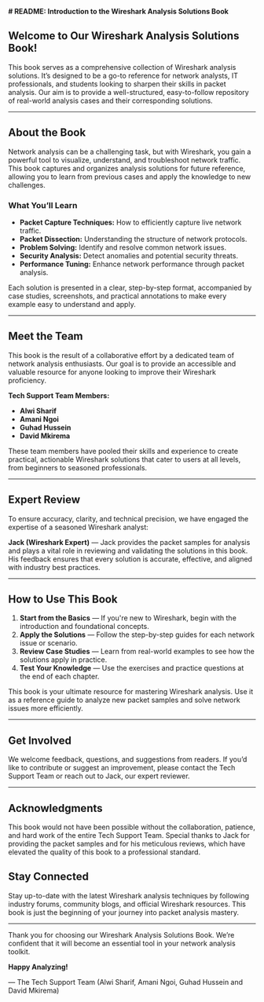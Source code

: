 **# README: Introduction to the Wireshark Analysis Solutions Book**

## **Welcome to Our Wireshark Analysis Solutions Book!**

This book serves as a comprehensive collection of Wireshark analysis solutions. It’s designed to be a go-to reference for network analysts, IT professionals, and students looking to sharpen their skills in packet analysis. Our aim is to provide a well-structured, easy-to-follow repository of real-world analysis cases and their corresponding solutions.

---

## **About the Book**

Network analysis can be a challenging task, but with Wireshark, you gain a powerful tool to visualize, understand, and troubleshoot network traffic. This book captures and organizes analysis solutions for future reference, allowing you to learn from previous cases and apply the knowledge to new challenges.

### **What You’ll Learn**

- **Packet Capture Techniques:** How to efficiently capture live network traffic.
- **Packet Dissection:** Understanding the structure of network protocols.
- **Problem Solving:** Identify and resolve common network issues.
- **Security Analysis:** Detect anomalies and potential security threats.
- **Performance Tuning:** Enhance network performance through packet analysis.

Each solution is presented in a clear, step-by-step format, accompanied by case studies, screenshots, and practical annotations to make every example easy to understand and apply.

---

## **Meet the Team**

This book is the result of a collaborative effort by a dedicated team of network analysis enthusiasts. Our goal is to provide an accessible and valuable resource for anyone looking to improve their Wireshark proficiency.

**Tech Support Team Members:**

- **Alwi Sharif**
- **Amani Ngoi**
- **Guhad Hussein**
- **David Mkirema**

These team members have pooled their skills and experience to create practical, actionable Wireshark solutions that cater to users at all levels, from beginners to seasoned professionals.

---

## **Expert Review**

To ensure accuracy, clarity, and technical precision, we have engaged the expertise of a seasoned Wireshark analyst:

**Jack (Wireshark Expert)** — Jack provides the packet samples for analysis and plays a vital role in reviewing and validating the solutions in this book. His feedback ensures that every solution is accurate, effective, and aligned with industry best practices.

---

## **How to Use This Book**

1. **Start from the Basics** — If you're new to Wireshark, begin with the introduction and foundational concepts.
2. **Apply the Solutions** — Follow the step-by-step guides for each network issue or scenario.
3. **Review Case Studies** — Learn from real-world examples to see how the solutions apply in practice.
4. **Test Your Knowledge** — Use the exercises and practice questions at the end of each chapter.

This book is your ultimate resource for mastering Wireshark analysis. Use it as a reference guide to analyze new packet samples and solve network issues more efficiently.

---

## **Get Involved**

We welcome feedback, questions, and suggestions from readers. If you’d like to contribute or suggest an improvement, please contact the Tech Support Team or reach out to Jack, our expert reviewer.

---

## **Acknowledgments**

This book would not have been possible without the collaboration, patience, and hard work of the entire Tech Support Team. Special thanks to Jack for providing the packet samples and for his meticulous reviews, which have elevated the quality of this book to a professional standard.

## **Stay Connected**

Stay up-to-date with the latest Wireshark analysis techniques by following industry forums, community blogs, and official Wireshark resources. This book is just the beginning of your journey into packet analysis mastery.

---

Thank you for choosing our Wireshark Analysis Solutions Book. We’re confident that it will become an essential tool in your network analysis toolkit.

**Happy Analyzing!**

— The Tech Support Team (Alwi Sharif, Amani Ngoi, Guhad Hussein and David Mkirema)
